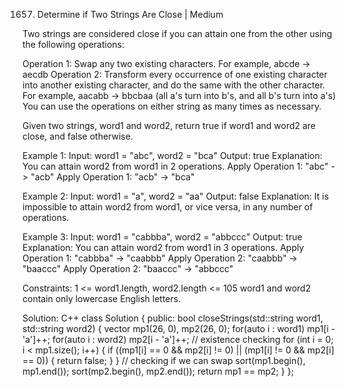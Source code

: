 1657. Determine if Two Strings Are Close | Medium

Two strings are considered close if you can attain one from the other using the following operations:

Operation 1: Swap any two existing characters.
For example, abcde -> aecdb
Operation 2: Transform every occurrence of one existing character into another existing character, and do the same with the other character.
For example, aacabb -> bbcbaa (all a's turn into b's, and all b's turn into a's)
You can use the operations on either string as many times as necessary.

Given two strings, word1 and word2, return true if word1 and word2 are close, and false otherwise.


Example 1:
Input: word1 = "abc", word2 = "bca"
Output: true
Explanation: You can attain word2 from word1 in 2 operations.
Apply Operation 1: "abc" -> "acb"
Apply Operation 1: "acb" -> "bca"

Example 2:
Input: word1 = "a", word2 = "aa"
Output: false
Explanation: It is impossible to attain word2 from word1, or vice versa, in any number of operations.

Example 3:
Input: word1 = "cabbba", word2 = "abbccc"
Output: true
Explanation: You can attain word2 from word1 in 3 operations.
Apply Operation 1: "cabbba" -> "caabbb"
Apply Operation 2: "caabbb" -> "baaccc"
Apply Operation 2: "baaccc" -> "abbccc"
 

Constraints:
1 <= word1.length, word2.length <= 105
word1 and word2 contain only lowercase English letters.


Solution: C++
class Solution {
public:
    bool closeStrings(std::string word1, std::string word2) {
        vector<int> mp1(26, 0), mp2(26, 0);
        for(auto i : word1) mp1[i - 'a']++;
        for(auto i : word2) mp2[i - 'a']++;
        // existence checking
        for (int i = 0; i < mp1.size(); i++) {
            if ((mp1[i] == 0 && mp2[i] != 0) || (mp1[i] != 0 && mp2[i] == 0)) {
                return false;
            }
        }
        // checking if we can swap
        sort(mp1.begin(), mp1.end());
        sort(mp2.begin(), mp2.end());
        return mp1 == mp2;
    }
};